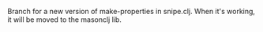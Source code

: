 Branch for a new version of make-properties in snipe.clj.
When it's working, it will be moved to the masonclj lib.
